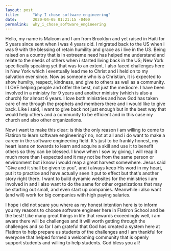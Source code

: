 ```yaml
---
layout: post
title:      "Why I chose software engineering"
date:       2020-04-05 01:21:15 -0400
permalink:  why_i_chose_software_engineering
---
```



Hello, my name is Malcom and I am from Brooklyn and yet raised in Haiti for 5 years since sent when i was 4 years old. I migrated back to the US when i was 9 with the blessing of retain humility and grace as i live in the US. Being raised on a country that is in extreeme need has helped me understand and relate to the needs of others when i started living back in the US; New York specifically speaking yet that was to an extent. I also faced challenges here in New York which i eventually lead me to Christ and i held on to my salvation ever since. Now as someone who is a Christian, it is expected to show humilty, respect, kindness, and give to others as well as a community. I LOVE  helping people and offer the best, not just the mediocre. I have been involved in a ministry for 9 years and another ministry (which is also a church) for almost 6 years. I love both ministries and how God has taken care of me through the prophets and members there and i would like to give back. Like i said, i want to give back not just enough but in the best way that would help others and a community to be efficient and in this case my church and also other organizations. 

Now i want to make this clear: is this the only reason i am willing to come to Flatiron to learn software engineering? no, not at all and i do want to make a career in the software engineering field. It's just to be frankly honest, my heart leans on towards to learn and acquire a skill and use it to benefit others so they can be blessed. I know when I sow by giving, I will reap it much more than I expected and it may not be from the same person or environment but i know i would reap a great harvest somewhere. Jesus said "Give and it shall be given to you", and i always keep His word in my heart, put it to practice and have actually seen it put to effect but that's another story right there. I want to build dynamic websites for the ministries i am involved in and i also want to do the same for other organizations that may be starting out small, and even start up companies. Meanwhile i also want (and will) work for big companies with high paying salaries.

I hope i did not scare you where as my honest intention here is to inform you my reasons to choose software engineer here in Flatiron School and be the best! Like many great things in life that rewards exceedingly well, i am aware there will be challenges and it will worth getting through the challenges and so far I am grateful that God has created a system here at Flatiron to help prepare us students of the challenges and I am thankful for everyone that helped formed a welcoming community that is openly support students and willing to help students. God bless you all!
